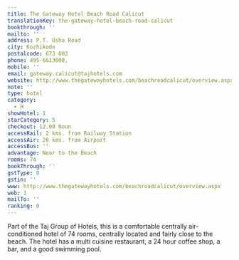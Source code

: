 ```yaml
---
title: The Gateway Hotel Beach Road Calicut
translationKey: the-gateway-hotel-beach-road-calicut
bookthrough: ''
mailto: ''
address: P.T. Usha Road
city: Kozhikode
postalcode: 673 002
phone: 495-6613000,
mobile: ''
email: gateway.calicut@tajhotels.com
website: http://www.thegatewayhotels.com/beachroadcalicut/overview.aspx
note: ''
type: hotel
category:
  - H
showHotel: 1
starCategory: 5
checkout: 12.00 Noon
accessRail: 2 kms. from Railway Station
accessAir: 28 kms. from Airport
accessBus: ''
advantage: Near to the Beach
rooms: 74
bookThrough: ''
gstType: 0
gstin: ''
www: http://www.thegatewayhotels.com/beachroadcalicut/overview.aspx
web: 1
mailTo: ''
ranking: 0
---
```







Part of the Taj Group of Hotels, this is a comfortable centrally air-conditioned hotel of 74 rooms, centrally located and fairly close to the beach. The hotel has a multi cuisine restaurant, a 24 hour coffee shop, a bar, and a good swimming pool.